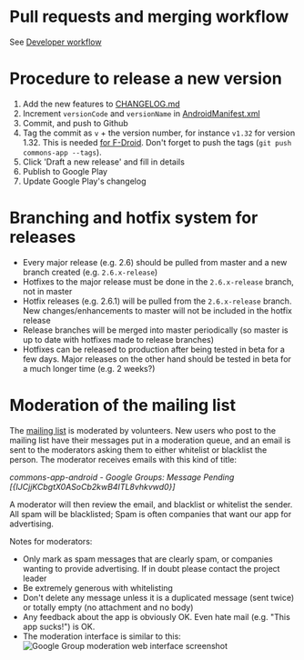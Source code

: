 # Pull requests and merging workflow

See [Developer workflow](Developer-workflow.md)

# Procedure to release a new version

1. Add the new features to [CHANGELOG.md](https://github.com/commons-app/apps-android-commons/blob/master/CHANGELOG.md)
2. Increment `versionCode` and `versionName` in [AndroidManifest.xml](https://github.com/commons-app/apps-android-commons/blob/master/app/src/main/AndroidManifest.xml)
3. Commit, and push to Github
4. Tag the commit as `v` + the version number, for instance `v1.32` for version 1.32. This is needed [for F-Droid](https://gitlab.com/fdroid/fdroiddata/blob/master/metadata/fr.free.nrw.commons.txt). Don't forget to push the tags (`git push commons-app --tags`).
5. Click 'Draft a new release' and fill in details
6. Publish to Google Play
7. Update Google Play's changelog

# Branching and hotfix system for releases

- Every major release (e.g. 2.6) should be pulled from master and a new branch created (e.g. `2.6.x-release`)
- Hotfixes to the major release must be done in the `2.6.x-release` branch, not in master
- Hotfix releases (e.g. 2.6.1) will be pulled from the `2.6.x-release` branch. New changes/enhancements to master will not be included in the hotfix release
- Release branches will be merged into master periodically (so master is up to date with hotfixes made to release branches)
- Hotfixes can be released to production after being tested in beta for a few days. Major releases on the other hand should be tested in beta for a much longer time (e.g. 2 weeks?)

# Moderation of the mailing list

The [mailing list](https://groups.google.com/d/forum/commons-app-android) is moderated by volunteers. New users who post to the mailing list have their messages put in a moderation queue, and an email is sent to the moderators asking them to either whitelist or blacklist the person. The moderator receives emails with this kind of title:

_commons-app-android - Google Groups: Message Pending [{IJCjjKCbgtX0ASoCb2kwB4ITL8vhkvwd0}]_

A moderator will then review the email, and blacklist or whitelist the sender. All spam will be blacklisted; Spam is often companies that want our app for advertising.

Notes for moderators:
- Only mark as spam messages that are clearly spam, or companies wanting to provide advertising. If in doubt please contact the project leader
- Be extremely generous with whitelisting
- Don't delete any message unless it is a duplicated message (sent twice) or totally empty (no attachment and no body)
- Any feedback about the app is obviously OK. Even hate mail (e.g. "This app sucks!") is OK.
- The moderation interface is similar to this:
![Google Group moderation web interface screenshot](https://i.imgur.com/jOvcCFl.png)